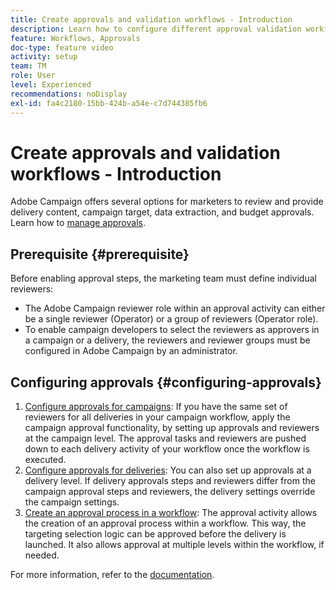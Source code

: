 ```yaml
---
title: Create approvals and validation workflows - Introduction
description: Learn how to configure different approval validation workflows.
feature: Workflows, Approvals
doc-type: feature video
activity: setup
team: TM
role: User
level: Experienced
recommendations: noDisplay
exl-id: fa4c2180-15bb-424b-a54e-c7d744385fb6
---
```

# Create approvals and validation workflows - Introduction

Adobe Campaign offers several options for marketers to review and provide delivery content, campaign target, data extraction, and budget approvals. Learn how to [manage approvals](/help/process-management/create-approvals-and-validation-workflows/manage-approvals.md).

## Prerequisite {#prerequisite}

Before enabling approval steps, the marketing team must define individual reviewers:

* The Adobe Campaign reviewer role within an approval activity can either be a single reviewer (Operator) or a group of reviewers (Operator role).
* To enable campaign developers to select the reviewers as approvers in a campaign or a delivery, the reviewers and reviewer groups must be configured in Adobe Campaign by an administrator.

## Configuring approvals {#configuring-approvals}

1. [Configure approvals for campaigns](/help/process-management/create-approvals-and-validation-workflows/configure-approvals-for-campaigns.md):
    If you have the same set of reviewers for all deliveries in your campaign workflow, apply the campaign approval functionality, by setting up approvals and reviewers at the campaign level. The approval tasks and reviewers are pushed down to each delivery activity of your workflow once the workflow is executed.
2. [Configure approvals for deliveries](/help/process-management/create-approvals-and-validation-workflows/configure-approvals-for-deliveries.md):
   You can also set up approvals at a delivery level. If delivery approvals steps and reviewers differ from the campaign approval steps and reviewers, the delivery settings override the campaign settings.
3. [Create an approval process in a workflow](/help/process-management/create-approvals-and-validation-workflows/create-approval-process-in-a-workflow.md):
    The approval activity allows the creation of an approval process within a workflow. This way, the targeting selection logic can be approved before the delivery is launched. It also allows approval at multiple levels within the workflow, if needed.

For more information, refer to the [documentation](https://experienceleague.adobe.com/docs/campaign-classic/using/automating-with-workflows/flow-control-activities/approval.html).
